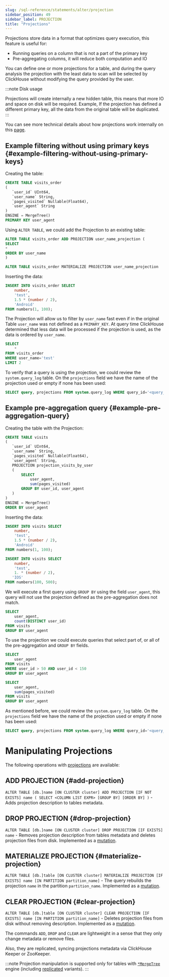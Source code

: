 ```yaml
---
slug: /sql-reference/statements/alter/projection
sidebar_position: 49
sidebar_label: PROJECTION
title: "Projections"
---
```


Projections store data in a format that optimizes query execution, this feature is useful for:
- Running queries on a column that is not a part of the primary key
- Pre-aggregating columns, it will reduce both computation and IO

You can define one or more projections for a table, and during the query analysis the projection with the least data to scan will be selected by ClickHouse without modifying the query provided by the user.

:::note Disk usage

Projections will create internally a new hidden table, this means that more IO and space on disk will be required.
Example, If the projection has defined a different primary key, all the data from the original table will be duplicated.
:::

You can see more technical details about how projections work internally on this [page](/docs/guides/best-practices/sparse-primary-indexes.md/#option-3-projections).

## Example filtering without using primary keys {#example-filtering-without-using-primary-keys}

Creating the table:
```sql
CREATE TABLE visits_order
(
   `user_id` UInt64,
   `user_name` String,
   `pages_visited` Nullable(Float64),
   `user_agent` String
)
ENGINE = MergeTree()
PRIMARY KEY user_agent
```
Using `ALTER TABLE`, we could add the Projection to an existing table:
```sql
ALTER TABLE visits_order ADD PROJECTION user_name_projection (
SELECT
*
ORDER BY user_name
)

ALTER TABLE visits_order MATERIALIZE PROJECTION user_name_projection
```
Inserting the data:
```sql
INSERT INTO visits_order SELECT
    number,
    'test',
    1.5 * (number / 2),
    'Android'
FROM numbers(1, 100);
```

The Projection will allow us to filter by `user_name` fast even if in the original Table `user_name` was not defined as a `PRIMARY_KEY`.
At query time ClickHouse determined that less data will be processed if the projection is used, as the data is ordered by `user_name`.
```sql
SELECT
    *
FROM visits_order
WHERE user_name='test'
LIMIT 2
```

To verify that a query is using the projection, we could review the `system.query_log` table. On the `projections` field we have the name of the projection used or empty if none has been used:
```sql
SELECT query, projections FROM system.query_log WHERE query_id='<query_id>'
```

## Example pre-aggregation query {#example-pre-aggregation-query}

Creating the table with the Projection:
```sql
CREATE TABLE visits
(
   `user_id` UInt64,
   `user_name` String,
   `pages_visited` Nullable(Float64),
   `user_agent` String,
   PROJECTION projection_visits_by_user
   (
       SELECT
           user_agent,
           sum(pages_visited)
       GROUP BY user_id, user_agent
   )
)
ENGINE = MergeTree()
ORDER BY user_agent
```
Inserting the data:
```sql
INSERT INTO visits SELECT
    number,
    'test',
    1.5 * (number / 2),
    'Android'
FROM numbers(1, 100);
```
```sql
INSERT INTO visits SELECT
    number,
    'test',
    1. * (number / 2),
   'IOS'
FROM numbers(100, 500);
```
We will execute a first query using `GROUP BY` using the field `user_agent`, this query will not use the projection defined as the pre-aggregation does not match.
```sql
SELECT
    user_agent,
    count(DISTINCT user_id)
FROM visits
GROUP BY user_agent
```

To use the projection we could execute queries that select part of, or all of the pre-aggregation and `GROUP BY` fields.
```sql
SELECT
    user_agent
FROM visits
WHERE user_id > 50 AND user_id < 150
GROUP BY user_agent
```
```sql
SELECT
    user_agent,
    sum(pages_visited)
FROM visits
GROUP BY user_agent
```

As mentioned before, we could review the `system.query_log` table. On the `projections` field we have the name of the projection used or empty if none has been used:
```sql
SELECT query, projections FROM system.query_log WHERE query_id='<query_id>'
```

# Manipulating Projections

The following operations with [projections](/docs/engines/table-engines/mergetree-family/mergetree.md/#projections) are available:

## ADD PROJECTION {#add-projection}

`ALTER TABLE [db.]name [ON CLUSTER cluster] ADD PROJECTION [IF NOT EXISTS] name ( SELECT <COLUMN LIST EXPR> [GROUP BY] [ORDER BY] )` - Adds projection description to tables metadata.

## DROP PROJECTION {#drop-projection}

`ALTER TABLE [db.]name [ON CLUSTER cluster] DROP PROJECTION [IF EXISTS] name` - Removes projection description from tables metadata and deletes projection files from disk. Implemented as a [mutation](/docs/sql-reference/statements/alter/index.md#mutations).

## MATERIALIZE PROJECTION {#materialize-projection}

`ALTER TABLE [db.]table [ON CLUSTER cluster] MATERIALIZE PROJECTION [IF EXISTS] name [IN PARTITION partition_name]` - The query rebuilds the projection `name` in the partition `partition_name`. Implemented as a [mutation](/docs/sql-reference/statements/alter/index.md#mutations).

## CLEAR PROJECTION {#clear-projection}

`ALTER TABLE [db.]table [ON CLUSTER cluster] CLEAR PROJECTION [IF EXISTS] name [IN PARTITION partition_name]` - Deletes projection files from disk without removing description. Implemented as a [mutation](/docs/sql-reference/statements/alter/index.md#mutations).


The commands `ADD`, `DROP` and `CLEAR` are lightweight in a sense that they only change metadata or remove files.

Also, they are replicated, syncing projections metadata via ClickHouse Keeper or ZooKeeper.

:::note
Projection manipulation is supported only for tables with [`*MergeTree`](/docs/engines/table-engines/mergetree-family/mergetree.md) engine (including [replicated](/docs/engines/table-engines/mergetree-family/replication.md) variants).
:::
